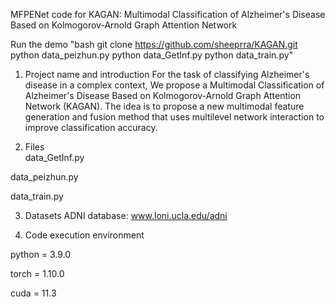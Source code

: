 MFPENet
code for KAGAN: Multimodal Classification of Alzheimer's Disease Based on Kolmogorov-Arnold Graph Attention Network

Run the demo
"bash git clone https://github.com/sheeprra/KAGAN.git
python data_peizhun.py
python data_GetInf.py
python data_train.py"

1. Project name and introduction
 For the task of classifying Alzheimer's disease in a complex context, We propose a Multimodal Classification of Alzheimer's Disease Based on Kolmogorov-Arnold Graph Attention Network (KAGAN). The idea is to propose a new multimodal feature generation and fusion method that uses multilevel network interaction to improve classification accuracy.

2. Files  
data_GetInf.py

data_peizhun.py

data_train.py

3. Datasets
ADNI database:
www.loni.ucla.edu/adni


4. Code execution environment

python = 3.9.0

torch = 1.10.0  

cuda = 11.3  

